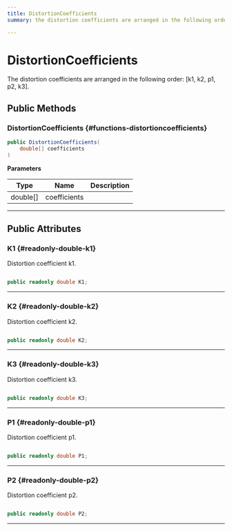```yaml
---
title: DistortionCoefficients
summary: the distortion coefficients are arranged in the following order k1, k2, p1, p2, k3. 

---
```


# DistortionCoefficients




The distortion coefficients are arranged in the following order: [k1, k2, p1, p2, k3].   





## Public Methods

###  DistortionCoefficients {#functions-distortioncoefficients}

```csharp
public DistortionCoefficients(
    double[] coefficients
)
```


**Parameters**

| Type | Name  | Description  | 
|--|--|--|
| double[] |coefficients||






-----------

## Public Attributes

### K1 {#readonly-double-k1}

Distortion coefficient k1. 

```csharp

public readonly double K1;

```






-----------

### K2 {#readonly-double-k2}

Distortion coefficient k2. 

```csharp

public readonly double K2;

```






-----------

### K3 {#readonly-double-k3}

Distortion coefficient k3. 

```csharp

public readonly double K3;

```






-----------

### P1 {#readonly-double-p1}

Distortion coefficient p1. 

```csharp

public readonly double P1;

```






-----------

### P2 {#readonly-double-p2}

Distortion coefficient p2. 

```csharp

public readonly double P2;

```






-----------


